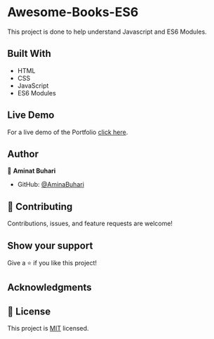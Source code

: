 # Awesome-Books-ES6

This project is done to help understand Javascript and ES6 Modules.

## Built With

- HTML
- CSS
- JavaScript
- ES6 Modules

## Live Demo

For a live demo of the Portfolio [click here]().

## Author

👤 **Aminat Buhari**

- GitHub: [@AminaBuhari](https://github.com/AminaBuhari)

## 🤝 Contributing

Contributions, issues, and feature requests are welcome!

## Show your support

Give a ⭐️ if you like this project!

## Acknowledgments

## 📝 License

This project is [MIT](./MIT.md) licensed.
